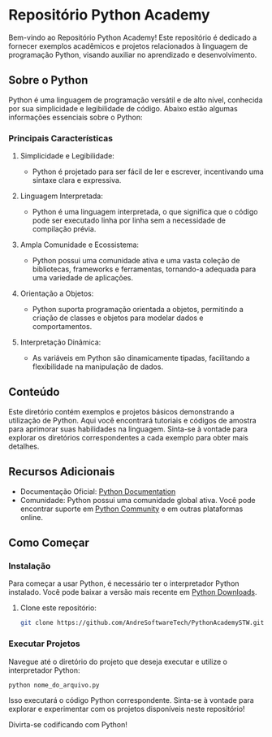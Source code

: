 
# Repositório Python Academy

Bem-vindo ao Repositório Python Academy! Este repositório é dedicado a fornecer exemplos acadêmicos e projetos relacionados à linguagem de programação Python, visando auxiliar no aprendizado e desenvolvimento.

## Sobre o Python

Python é uma linguagem de programação versátil e de alto nível, conhecida por sua simplicidade e legibilidade de código. Abaixo estão algumas informações essenciais sobre o Python:

### Principais Características

1. Simplicidade e Legibilidade:
   - Python é projetado para ser fácil de ler e escrever, incentivando uma sintaxe clara e expressiva.

2. Linguagem Interpretada:
   - Python é uma linguagem interpretada, o que significa que o código pode ser executado linha por linha sem a necessidade de compilação prévia.

3. Ampla Comunidade e Ecossistema:
   - Python possui uma comunidade ativa e uma vasta coleção de bibliotecas, frameworks e ferramentas, tornando-a adequada para uma variedade de aplicações.

4. Orientação a Objetos:
   - Python suporta programação orientada a objetos, permitindo a criação de classes e objetos para modelar dados e comportamentos.

5. Interpretação Dinâmica:
   - As variáveis em Python são dinamicamente tipadas, facilitando a flexibilidade na manipulação de dados.

## Conteúdo

Este diretório contém exemplos e projetos básicos demonstrando a utilização de Python. Aqui você encontrará tutoriais e códigos de amostra para aprimorar suas habilidades na linguagem. 
Sinta-se à vontade para explorar os diretórios correspondentes a cada exemplo para obter mais detalhes.

## Recursos Adicionais

- Documentação Oficial: [Python Documentation](https://docs.python.org/3/)
- Comunidade: Python possui uma comunidade global ativa. Você pode encontrar suporte em [Python Community](https://www.python.org/community/) e em outras plataformas online.

## Como Começar

### Instalação

Para começar a usar Python, é necessário ter o interpretador Python instalado. Você pode baixar a versão mais recente em [Python Downloads](https://www.python.org/downloads/).

1. Clone este repositório:

    ```bash
    git clone https://github.com/AndreSoftwareTech/PythonAcademySTW.git
    ```
    
### Executar Projetos

Navegue até o diretório do projeto que deseja executar e utilize o interpretador Python:

```bash
python nome_do_arquivo.py
```

Isso executará o código Python correspondente. Sinta-se à vontade para explorar e experimentar com os projetos disponíveis neste repositório!

Divirta-se codificando com Python!
